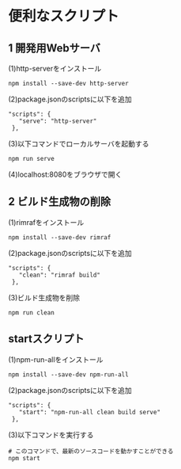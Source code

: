 # 便利なスクリプト

## 1 開発用Webサーバ

(1)http-serverをインストール
  
```
npm install --save-dev http-server
```
  
(2)package.jsonのscriptsに以下を追加

```
"scripts": {
   "serve": "http-server"
 },
```

(3)以下コマンドでローカルサーバを起動する

```
npm run serve
```

(4)localhost:8080をブラウザで開く

## 2 ビルド生成物の削除

(1)rimrafをインストール

```
npm install --save-dev rimraf
```

(2)package.jsonのscriptsに以下を追加

```
"scripts": {
   "clean": "rimraf build"
 },
```

(3)ビルド生成物を削除

```
npm run clean
```

## startスクリプト

(1)npm-run-allをインストール
  
```
npm install --save-dev npm-run-all
```
  
(2)package.jsonのscriptsに以下を追加

```
"scripts": {
   "start": "npm-run-all clean build serve"
 },
```

(3)以下コマンドを実行する

```
# このコマンドで、最新のソースコードを動かすことができる
npm start
```